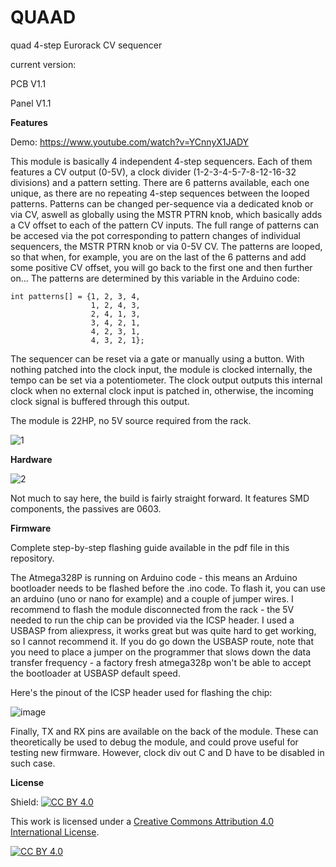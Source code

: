 # QUAAD
quad 4-step Eurorack CV sequencer

current version:

PCB     V1.1

Panel   V1.1

**Features**

Demo: https://www.youtube.com/watch?v=YCnnyX1JADY

This module is basically 4 independent 4-step sequencers. Each of them features a CV output (0-5V), a clock divider (1-2-3-4-5-7-8-12-16-32 divisions) and a pattern setting.
There are 6 patterns available, each one unique, as there are no repeating 4-step sequences between the looped patterns. Patterns can be changed per-sequence via a dedicated knob or via CV, aswell as globally using the MSTR PTRN knob, which basically adds a CV offset to each of the pattern CV inputs. The full range of patterns can be accesed via the pot corresponding to pattern changes of individual sequencers, the MSTR PTRN knob or via 0-5V CV. The patterns are looped, so that when, for example, you are on the last of the 6 patterns and add some positive CV offset, you will go back to the first one and then further on...
The patterns are determined by this variable in the Arduino code:

    int patterns[] = {1, 2, 3, 4,
                      1, 2, 4, 3,
                      2, 4, 1, 3,
                      3, 4, 2, 1,
                      4, 2, 3, 1,
                      4, 3, 2, 1};

The sequencer can be reset via a gate or manually using a button.
With nothing patched into the clock input, the module is clocked internally, the tempo can be set via a potentiometer. The clock output outputs this internal clock when no external clock input is patched in, otherwise, the incoming clock signal is buffered through this output.

The module is 22HP, no 5V source required from the rack.

![1](https://user-images.githubusercontent.com/66487560/161437107-493f1656-3058-4b45-add9-1960b430ef7d.jpg)

**Hardware**

![2](https://user-images.githubusercontent.com/66487560/161437244-39107ae3-6e29-4cdc-b105-9865ff89313c.jpg)

Not much to say here, the build is fairly straight forward. It features SMD components, the passives are 0603. 

**Firmware**

Complete step-by-step flashing guide available in the pdf file in this repository.

The Atmega328P is running on Arduino code - this means an Arduino bootloader needs to be flashed before the .ino code. To flash it, you can use an arduino (uno or nano for example) and a couple of jumper wires. I recommend to flash the module disconnected from the rack - the 5V needed to run the chip can be provided via the ICSP header. I used a USBASP from aliexpress, it works great but was quite hard to get working, so I cannot recommend it. If you do go down the USBASP route, note that you need to place a jumper on the programmer that slows down the data transfer frequency - a factory fresh atmega328p won't be able to accept the bootloader at USBASP default speed.

Here's the pinout of the ICSP header used for flashing the chip:

![image](https://user-images.githubusercontent.com/66487560/161437515-88f70fad-4fca-49ac-b76e-4368312f6c80.png)

Finally, TX and RX pins are available on the back of the module. These can theoretically be used to debug the module, and could prove useful for testing new firmware. However, clock div out C and D have to be disabled in such case.

**License**

Shield: [![CC BY 4.0][cc-by-shield]][cc-by]

This work is licensed under a
[Creative Commons Attribution 4.0 International License][cc-by].

[![CC BY 4.0][cc-by-image]][cc-by]

[cc-by]: http://creativecommons.org/licenses/by/4.0/
[cc-by-image]: https://i.creativecommons.org/l/by/4.0/88x31.png
[cc-by-shield]: https://img.shields.io/badge/License-CC%20BY%204.0-lightgrey.svg
